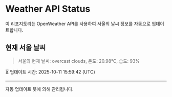 
# Weather API Status

이 리포지토리는 OpenWeather API를 사용하여 서울의 날씨 정보를 자동으로 업데이트합니다.

## 현재 서울 날씨
> 서울의 현재 날씨: overcast clouds, 온도: 20.98°C, 습도: 93%

⏳ 업데이트 시간: 2025-10-11 15:59:42 (UTC)

---
자동 업데이트 봇에 의해 관리됩니다.
